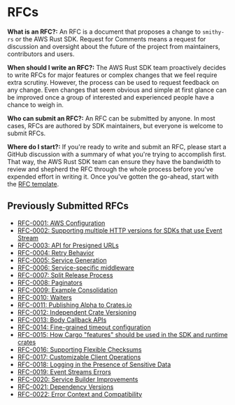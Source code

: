 # RFCs

**What is an RFC?:** An RFC is a document that proposes a change to `smithy-rs` or the AWS Rust SDK. Request for Comments means a request for discussion and oversight about the future of the project from maintainers, contributors and users.

**When should I write an RFC?:** The AWS Rust SDK team proactively decides to write RFCs for major features or complex changes that we feel require extra scrutiny. However, the process can be used to request feedback on any change. Even changes that seem obvious and simple at first glance can be improved once a group of interested and experienced people have a chance to weigh in.

**Who can submit an RFC?:** An RFC can be submitted by anyone. In most cases, RFCs are authored by SDK maintainers, but everyone is welcome to submit RFCs.

**Where do I start?:** If you're ready to write and submit an RFC, please start a GitHub discussion with a summary of what you're trying to accomplish first. That way, the AWS Rust SDK team can ensure they have the bandwidth to review and shepherd the RFC through the whole process before you've expended effort in writing it. Once you've gotten the go-ahead, start with the [RFC template](./rfc_template.md).

## Previously Submitted RFCs

- [RFC-0001: AWS Configuration](./rfc0001_shared_config.md)
- [RFC-0002: Supporting multiple HTTP versions for SDKs that use Event Stream](./rfc0002_http_versions.md)
- [RFC-0003: API for Presigned URLs](./rfc0003_presigning_api.md)
- [RFC-0004: Retry Behavior](./rfc0004_retry_behavior.md)
- [RFC-0005: Service Generation](./rfc0005_service_generation.md)
- [RFC-0006: Service-specific middleware](./rfc0006_service_specific_middleware.md)
- [RFC-0007: Split Release Process](./rfc0007_split_release_process.md)
- [RFC-0008: Paginators](./rfc0008_paginators.md)
- [RFC-0009: Example Consolidation](./rfc0009_example_consolidation.md)
- [RFC-0010: Waiters](./rfc0010_waiters.md)
- [RFC-0011: Publishing Alpha to Crates.io](./rfc0011_crates_io_alpha_publishing.md)
- [RFC-0012: Independent Crate Versioning](./rfc0012_independent_crate_versioning.md)
- [RFC-0013: Body Callback APIs](./rfc0013_body_callback_apis.md)
- [RFC-0014: Fine-grained timeout configuration](./rfc0014_timeout_config.md)
- [RFC-0015: How Cargo "features" should be used in the SDK and runtime crates](./rfc0015_using_features_responsibly.md)
- [RFC-0016: Supporting Flexible Checksums](./rfc0016_flexible_checksum_support.md)
- [RFC-0017: Customizable Client Operations](./rfc0017_customizable_client_operations.md)
- [RFC-0018: Logging in the Presence of Sensitive Data](./rfc0018_logging_sensitive.md)
- [RFC-0019: Event Streams Errors](./rfc0019_event_streams_errors.md)
- [RFC-0020: Service Builder Improvements](./rfc0020_service_builder.md)
- [RFC-0021: Dependency Versions](./rfc0021_dependency_versions.md)
- [RFC-0022: Error Context and Compatibility](./rfc0022_error_context_and_compatibility.md)
